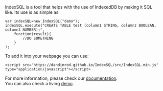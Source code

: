 IndexSQL is a tool that helps with the use of IndexedDB by making it SQL like. Its use is as simple as:

    var indexSQL=new IndexSQL("demo");
    indexSQL.execute("CREATE TABLE test (column1 STRING, column2 BOOLEAN, column3 NUMBER);",
        function(result){
            //DO SOMETHING
        }
    );

To add it into your webpage you can use:  

    <script src="https://dandimrod.github.io/IndexSQL/src/IndexSQL.min.js" type="​​application/javascript"></script>

For more information, please check our [documentation](https://dandimrod.github.io/IndexSQL/docs).  
You can also check a living [demo](https://dandimrod.github.io/IndexSQL/demo.html).